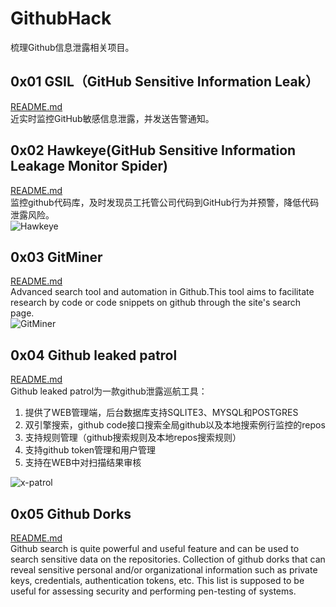 # GithubHack
梳理Github信息泄露相关项目。  
## 0x01 GSIL（GitHub Sensitive Information Leak）  
[README.md](GSIL/README-zh.md)  
近实时监控GitHub敏感信息泄露，并发送告警通知。  
## 0x02 Hawkeye(GitHub Sensitive Information Leakage Monitor Spider)  
[README.md](Hawkeye/README.MD)  
监控github代码库，及时发现员工托管公司代码到GitHub行为并预警，降低代码泄露风险。  
![Hawkeye](https://user-images.githubusercontent.com/12611275/46849889-0d2d0980-ce24-11e8-832e-35f6f935bf3b.png)  
## 0x03 GitMiner  
[README.md](GitMiner/README.md)   
Advanced search tool and automation in Github.This tool aims to facilitate research by code or code snippets on github through the site's search page.  
![GitMiner](https://camo.githubusercontent.com/83e7481e0d35e0717310f9cc8d7208513ab08773/68747470733a2f2f332e62702e626c6f6773706f742e636f6d2f2d557670525f5144444154302f5674694963384f4b7272492f4141414141414141626f4d2f3639424e4b7276645573552f73313630302f6769746d696e65722d363238783336302e706e67)    
## 0x04 Github leaked patrol  
[README.md](x-patrol/README.md)  
Github leaked patrol为一款github泄露巡航工具：
1. 提供了WEB管理端，后台数据库支持SQLITE3、MYSQL和POSTGRES
2. 双引擎搜索，github code接口搜索全局github以及本地搜索例行监控的repos
3. 支持规则管理（github搜索规则及本地repos搜索规则）
4. 支持github token管理和用户管理
5. 支持在WEB中对扫描结果审核

![x-patrol](https://camo.githubusercontent.com/ce1d58d8c71735f2b6f1d2688fe5b13fc214f500/687474703a2f2f646f63732e787365632e696f2f696d616765732f6769746875622f7265706f7274312e706e67)  
## 0x05 Github Dorks  
[README.md](github-dorks/README.md)  
Github search is quite powerful and useful feature and can be used to search sensitive data on the repositories. Collection of github dorks that can reveal sensitive personal and/or organizational information such as private keys, credentials, authentication tokens, etc. This list is supposed to be useful for assessing security and performing pen-testing of systems.
 
  
  
